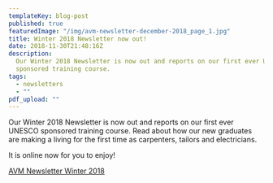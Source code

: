 ```yaml
---
templateKey: blog-post
published: true
featuredImage: "/img/avm-newsletter-december-2018_page_1.jpg"
title: Winter 2018 Newsletter now out!
date: 2018-11-30T21:48:16Z
description:
  Our Winter 2018 Newsletter is now out and reports on our first ever UNESCO
  sponsored training course.
tags:
  - newsletters
  - ""
pdf_upload: ""
---
```


Our Winter 2018 Newsletter is now out and reports on our first ever UNESCO sponsored training course. Read about how our new graduates are making a living for the first time as carpenters, tailors and electricians.

It is online now for you to enjoy!

[AVM Newsletter Winter 2018](https://www.africanvision.org.uk/africa-vision-news/wp-content/uploads/2018/11/AVM-Newsletter-November-2018.pdf)
